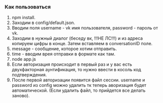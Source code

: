### Как пользоваться
1. npm install.
2. Заходим в config/default.json.
3. Вводим поля username - vk имя пользователя, password - пароль от vk.
4. Заходим в нужный диалог (беседу вк, !!!НЕ ЛС!!!) и из адреса копируем цифры в конце. Затем вставляем в conversationID поле.
5. message - сообщение, которое хотим отправить.
6. time - вводим врея отправки в формате как там.
7. node app.js
8. Если авторизация происходит в первый раз и у вас есть двухфакторная аунтификация, то нужно ввести в косоль код подтверждения.
9. После первой авторизации появится файл сессии. username и password из config можно удалить тк теперь аворизация будет автоматической. (Если удалить файл, то прийдется все делать заново).
